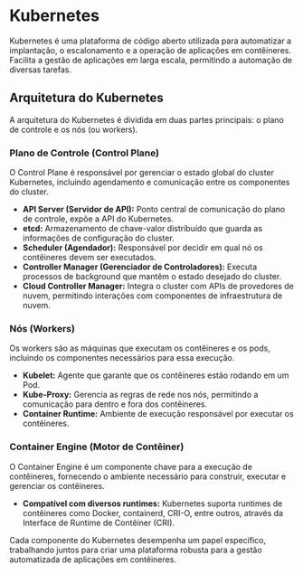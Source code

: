 # Kubernetes

Kubernetes é uma plataforma de código aberto utilizada para automatizar a implantação, o escalonamento e a operação de aplicações em contêineres. Facilita a gestão de aplicações em larga escala, permitindo a automação de diversas tarefas.

## Arquitetura do Kubernetes

A arquitetura do Kubernetes é dividida em duas partes principais: o plano de controle e os nós (ou workers).

### Plano de Controle (Control Plane) 

O Control Plane é responsável por gerenciar o estado global do cluster Kubernetes, incluindo agendamento e comunicação entre os componentes do cluster.

- **API Server (Servidor de API):** Ponto central de comunicação do plano de controle, expõe a API do Kubernetes.
- **etcd:** Armazenamento de chave-valor distribuído que guarda as informações de configuração do cluster.
- **Scheduler (Agendador):** Responsável por decidir em qual nó os contêineres devem ser executados.
- **Controller Manager (Gerenciador de Controladores):** Executa processos de background que mantêm o estado desejado do cluster.
- **Cloud Controller Manager:** Integra o cluster com APIs de provedores de nuvem, permitindo interações com componentes de infraestrutura de nuvem.

### Nós (Workers)

Os workers são as máquinas que executam os contêineres e os pods, incluindo os componentes necessários para essa execução.

- **Kubelet:** Agente que garante que os contêineres estão rodando em um Pod.
- **Kube-Proxy:** Gerencia as regras de rede nos nós, permitindo a comunicação para dentro e fora dos contêineres.
- **Container Runtime:** Ambiente de execução responsável por executar os contêineres.

### Container Engine (Motor de Contêiner)

O Container Engine é um componente chave para a execução de contêineres, fornecendo o ambiente necessário para construir, executar e gerenciar os contêineres.

- **Compatível com diversos runtimes:** Kubernetes suporta runtimes de contêineres como Docker, containerd, CRI-O, entre outros, através da Interface de Runtime de Contêiner (CRI).

Cada componente do Kubernetes desempenha um papel específico, trabalhando juntos para criar uma plataforma robusta para a gestão automatizada de aplicações em contêineres.

